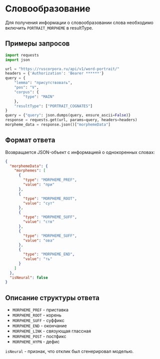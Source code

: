 # Словообразование
Для получения информации о словообразовании слова необходимо включить `PORTRAIT_MORPHEME` в resultType.

## Примеры запросов
```python
import requests
import json

url = "https://ruscorpora.ru/api/v1/word-portrait/"
headers = {'Authorization': 'Bearer ******'}
query = {
    "lemma": "присутствовать",
    "pos": "V",
    "corpus": {
        "type": "MAIN"
    },
    "resultType": ["PORTRAIT_COGNATES"]
}
query = {"query": json.dumps(query, ensure_ascii=False)}
response = requests.get(url, params=query, headers=headers)
morpheme_data = response.json()["morphemeData"]
```

## Формат ответа
Возвращается JSON-объект с информацией о однокоренных словах:
```json
{
  "morphemeData": {
    "morphemes": [
      {
        "type": "MORPHEME_PREF",
        "value": "при"
      },
      {
        "type": "MORPHEME_ROOT",
        "value": "сут"
      },
      {
        "type": "MORPHEME_SUFF",
        "value": "ств"
      },
      {
        "type": "MORPHEME_SUFF",
        "value": "ова"
      },
      {
        "type": "MORPHEME_END",
        "value": "ть"
      }
    ]
  },
  "isNeural": false
}
```


## Описание структуры ответа

- `MORPHEME_PREF` - приставка
- `MORPHEME_ROOT` - корень
- `MORPHEME_SUFF` - суффикс
- `MORPHEME_END` - окончание
- `MORPHEME_LINK` - связующая глассная
- `MORPHEME_POST` - постфикс
- `MORPHEME_HYPN` - дефис


`isNeural` - признак, что отклик был сгенерировал моделью.